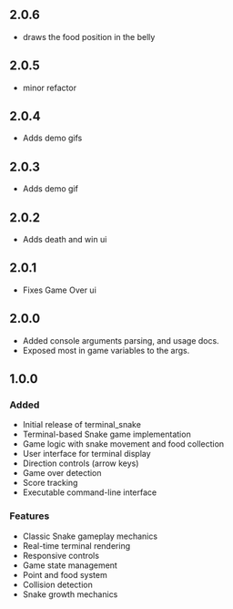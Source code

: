 ## 2.0.6

- draws the food position in the belly

## 2.0.5

- minor refactor

## 2.0.4

- Adds demo gifs

## 2.0.3

- Adds demo gif

## 2.0.2

- Adds death and win ui

## 2.0.1

- Fixes Game Over ui

## 2.0.0

- Added console arguments parsing, and usage docs.
- Exposed most in game variables to the args.

## 1.0.0

### Added
- Initial release of terminal_snake
- Terminal-based Snake game implementation
- Game logic with snake movement and food collection
- User interface for terminal display
- Direction controls (arrow keys)
- Game over detection
- Score tracking
- Executable command-line interface

### Features
- Classic Snake gameplay mechanics
- Real-time terminal rendering
- Responsive controls
- Game state management
- Point and food system
- Collision detection
- Snake growth mechanics 